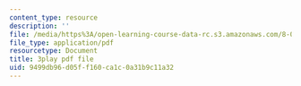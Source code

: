 ```yaml
---
content_type: resource
description: ''
file: /media/https%3A/open-learning-course-data-rc.s3.amazonaws.com/8-01sc-classical-mechanics-fall-2016/9499db96d05ff160ca1c0a31b9c11a32_9yFkrh7-igc.pdf
file_type: application/pdf
resourcetype: Document
title: 3play pdf file
uid: 9499db96-d05f-f160-ca1c-0a31b9c11a32
---
```

